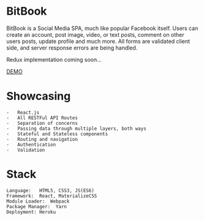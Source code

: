 # BitBook
BitBook is a Social Media SPA, much like popular Facebook itself. Users can create an account, post image, video, or text posts, comment on other users posts, update profile and much more. All forms are validated client side, and server response errors are being handled. 

Redux implementation coming soon...


[DEMO](https://bitbook-react.herokuapp.com/)

# Showcasing 

    -   React.js
    -   All RESTFul API Routes
    -   Separation of concerns
    -   Passing data through multiple layers, both ways
    -   Stateful and Stateless components
    -   Routing and navigation
    -   Authentication
    -   Validation

# Stack

    Language:   HTML5, CSS3, JS(ES6)
    Framework:  React, MaterializeCSS
    Module Loader:  Webpack
    Package Manager:  Yarn
    Deployment: Heroku
